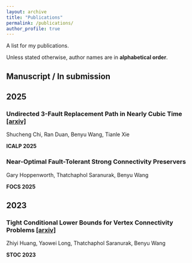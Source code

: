 ```yaml
---
layout: archive
title: "Publications"
permalink: /publications/
author_profile: true
---
```


A list for my publications.

Unless stated otherwise, author names are in **alphabetical order**. 

## Manuscript / In submission

## 2025

### Undirected 3-Fault Replacement Path in Nearly Cubic Time [[arxiv]](https://arxiv.org/abs/2411.18312)

Shucheng Chi, Ran Duan, Benyu Wang, Tianle Xie

**ICALP 2025**

### Near-Optimal Fault-Tolerant Strong Connectivity Preservers

Gary Hoppenworth, Thatchaphol Saranurak, Benyu Wang

**FOCS 2025**

## 2023

### Tight Conditional Lower Bounds for Vertex Connectivity Problems [[arxiv]](https://arxiv.org/abs/2212.00359)

Zhiyi Huang, Yaowei Long, Thatchaphol Saranurak, Benyu Wang

**STOC 2023**

